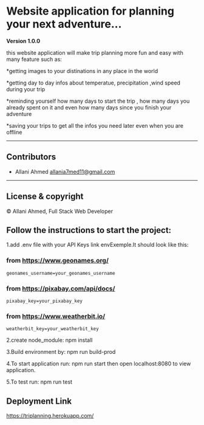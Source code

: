 # Website application for planning your next adventure...

**Version 1.0.0**

this website application will make trip planning more fun and easy
with many feature such as:

*getting images to your distinations in any place in the world

*getting day to day infos about temperatue, precipitation ,wind speed during your trip

*reminding yourself how many days to start the trip , how many days you already spent on it and even how many days since you finish your adventure

*saving your trips to get all the infos you need later even when you are offline


---

## Contributors
- Allani Ahmed <allania7med11@gmail.com>

---
## License & copyright
© Allani Ahmed, Full Stack Web Developer

## Follow the instructions to start the project:

1.add .env file with your API Keys link envExemple.It should look like this:
### from https://www.geonames.org/
    geonames_username=your_geonames_username
### from https://pixabay.com/api/docs/
    pixabay_key=your_pixabay_key
### from https://www.weatherbit.io/
    weatherbit_key=your_weatherbit_key

2.create node_module:
npm install 

3.Build environment by:
npm run build-prod

4.To start application run:
npm run start
then open localhost:8080 to view application.

5.To test run:
npm run test

## Deployment Link
https://triplanning.herokuapp.com/